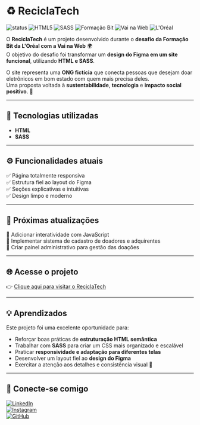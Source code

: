 # ♻️ ReciclaTech

![status](https://img.shields.io/badge/status-finalizado-brightgreen)
![HTML5](https://img.shields.io/badge/-HTML5-E34F26?logo=html5&logoColor=white)
![SASS](https://img.shields.io/badge/-SASS-CC6699?logo=sass&logoColor=white)
![Formação Bit](https://img.shields.io/badge/-Formação%20Bit-00BFFF)
![Vai na Web](https://img.shields.io/badge/-Vai%20na%20Web-6C63FF)
![L'Oréal](https://img.shields.io/badge/-L'Oréal-000000)

O **ReciclaTech** é um projeto desenvolvido durante o **desafio da Formação Bit da L'Oréal com a Vai na Web** 🌍  
O objetivo do desafio foi transformar um **design do Figma em um site funcional**, utilizando **HTML e SASS**.  

O site representa uma **ONG fictícia** que conecta pessoas que desejam doar eletrônicos em bom estado com quem mais precisa deles.  
Uma proposta voltada à **sustentabilidade**, **tecnologia** e **impacto social positivo**. 💚  

---

## 🧠 Tecnologias utilizadas

- **HTML**
- **SASS**

---

## ⚙️ Funcionalidades atuais

✅ Página totalmente responsiva  
✅ Estrutura fiel ao layout do Figma  
✅ Seções explicativas e intuitivas  
✅ Design limpo e moderno

---

## 🌱 Próximas atualizações

🚀 Adicionar interatividade com JavaScript  
💾 Implementar sistema de cadastro de doadores e adquirentes  
🎨 Criar painel administrativo para gestão das doações  

---

## 🌐 Acesse o projeto

👉 [Clique aqui para visitar o ReciclaTech](https://recicla-tech-beryl.vercel.app/)

---

## 💡 Aprendizados

Este projeto foi uma excelente oportunidade para:

- Reforçar boas práticas de **estruturação HTML semântica**  
- Trabalhar com **SASS** para criar um CSS mais organizado e escalável  
- Praticar **responsividade e adaptação para diferentes telas**  
- Desenvolver um layout fiel ao **design do Figma**  
- Exercitar a atenção aos detalhes e consistência visual 🎨  

---

## 💬 Conecte-se comigo

[![LinkedIn](https://img.shields.io/badge/-LinkedIn-0077B5?logo=linkedin&logoColor=white)](https://www.linkedin.com/in/germana-vaz/)  
[![Instagram](https://img.shields.io/badge/-Instagram-E4405F?logo=instagram&logoColor=white)](https://www.instagram.com/germana.tech)  
[![GitHub](https://img.shields.io/badge/-GitHub-181717?logo=github&logoColor=white)](https://github.com/germanavaz)
